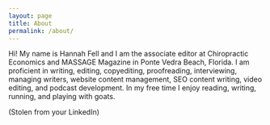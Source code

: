 ```yaml
---
layout: page
title: About
permalink: /about/
---
```


Hi! My name is Hannah Fell and I am the associate editor at Chiropractic Economics and MASSAGE Magazine in Ponte Vedra Beach, Florida.
I am proficient in writing, editing, copyediting, proofreading, interviewing, managing writers, website content management, SEO content writing, video editing, and podcast development.
In my free time I enjoy reading, writing, running, and playing with goats.

(Stolen from your LinkedIn)
